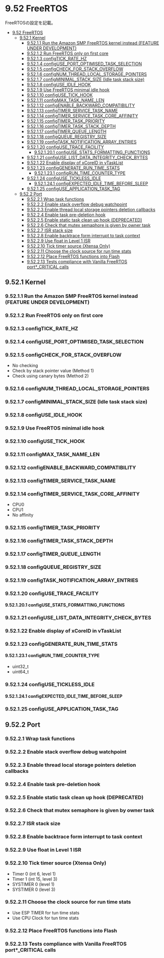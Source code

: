 # 9.52 FreeRTOS
FreeRTOSの設定を記載。

- [9.52 FreeRTOS](#952-freertos)
  - [9.52.1 Kernel](#9521-kernel)
    - [9.52.1.1 Run the Amazon SMP FreeRTOS kernel instead (FEATURE UNDER DEVELOPMENT)](#95211-run-the-amazon-smp-freertos-kernel-instead-feature-under-development)
    - [9.52.1.2 Run FreeRTOS only on first core](#95212-run-freertos-only-on-first-core)
    - [9.52.1.3 configTICK\_RATE\_HZ](#95213-configtick_rate_hz)
    - [9.52.1.4 configUSE\_PORT\_OPTIMISED\_TASK\_SELECTION](#95214-configuse_port_optimised_task_selection)
    - [9.52.1.5 configCHECK\_FOR\_STACK\_OVERFLOW](#95215-configcheck_for_stack_overflow)
    - [9.52.1.6 configNUM\_THREAD\_LOCAL\_STORAGE\_POINTERS](#95216-confignum_thread_local_storage_pointers)
    - [9.52.1.7 configMINIMAL\_STACK\_SIZE (Idle task stack size)](#95217-configminimal_stack_size-idle-task-stack-size)
    - [9.52.1.8 configUSE\_IDLE\_HOOK](#95218-configuse_idle_hook)
    - [9.52.1.9 Use FreeRTOS minimal idle hook](#95219-use-freertos-minimal-idle-hook)
    - [9.52.1.10 configUSE\_TICK\_HOOK](#952110-configuse_tick_hook)
    - [9.52.1.11 configMAX\_TASK\_NAME\_LEN](#952111-configmax_task_name_len)
    - [9.52.1.12 configENABLE\_BACKWARD\_COMPATIBILITY](#952112-configenable_backward_compatibility)
    - [9.52.1.13 configTIMER\_SERVICE\_TASK\_NAME](#952113-configtimer_service_task_name)
    - [9.52.1.14 configTIMER\_SERVICE\_TASK\_CORE\_AFFINITY](#952114-configtimer_service_task_core_affinity)
    - [9.52.1.15 configTIMER\_TASK\_PRIORITY](#952115-configtimer_task_priority)
    - [9.52.1.16 configTIMER\_TASK\_STACK\_DEPTH](#952116-configtimer_task_stack_depth)
    - [9.52.1.17 configTIMER\_QUEUE\_LENGTH](#952117-configtimer_queue_length)
    - [9.52.1.18 configQUEUE\_REGISTRY\_SIZE](#952118-configqueue_registry_size)
    - [9.52.1.19 configTASK\_NOTIFICATION\_ARRAY\_ENTRIES](#952119-configtask_notification_array_entries)
    - [9.52.1.20 configUSE\_TRACE\_FACILITY](#952120-configuse_trace_facility)
      - [9.52.1.20.1 configUSE\_STATS\_FORMATTING\_FUNCTIONS](#9521201-configuse_stats_formatting_functions)
    - [9.52.1.21 configUSE\_LIST\_DATA\_INTEGRITY\_CHECK\_BYTES](#952121-configuse_list_data_integrity_check_bytes)
    - [9.52.1.22 Enable display of xCoreID in vTaskList](#952122-enable-display-of-xcoreid-in-vtasklist)
    - [9.52.1.23 configGENERATE\_RUN\_TIME\_STATS](#952123-configgenerate_run_time_stats)
      - [9.52.1.23.1 configRUN\_TIME\_COUNTER\_TYPE](#9521231-configrun_time_counter_type)
    - [9.52.1.24 configUSE\_TICKLESS\_IDLE](#952124-configuse_tickless_idle)
      - [9.52.1.24.1 configEXPECTED\_IDLE\_TIME\_BEFORE\_SLEEP](#9521241-configexpected_idle_time_before_sleep)
    - [9.52.1.25 configUSE\_APPLICATION\_TASK\_TAG](#952125-configuse_application_task_tag)
  - [9.52.2 Port](#9522-port)
    - [9.52.2.1 Wrap task functions](#95221-wrap-task-functions)
    - [9.52.2.2 Enable stack overflow debug watchpoint](#95222-enable-stack-overflow-debug-watchpoint)
    - [9.52.2.3 Enable thread local storage pointers deletion callbacks](#95223-enable-thread-local-storage-pointers-deletion-callbacks)
    - [9.52.2.4 Enable task pre-deletion hook](#95224-enable-task-pre-deletion-hook)
    - [9.52.2.5 Enable static task clean up hook (DEPRECATED)](#95225-enable-static-task-clean-up-hook-deprecated)
    - [9.52.2.6 Check that mutex semaphore is given by owner task](#95226-check-that-mutex-semaphore-is-given-by-owner-task)
    - [9.52.2.7 ISR stack size](#95227-isr-stack-size)
    - [9.52.2.8 Enable backtrace form interrupt to task context](#95228-enable-backtrace-form-interrupt-to-task-context)
    - [9.52.2.9 Use float in Level 1 ISR](#95229-use-float-in-level-1-isr)
    - [9.52.2.10 Tick timer source (Xtensa Only)](#952210-tick-timer-source-xtensa-only)
    - [9.52.2.11 Choose the clock source for run time stats](#952211-choose-the-clock-source-for-run-time-stats)
    - [9.52.2.12 Place FreeRTOS functions into Flash](#952212-place-freertos-functions-into-flash)
    - [9.52.2.13 Tests compliance with Vanilla FreeRTOS port\*\_CRITICAL calls](#952213-tests-compliance-with-vanilla-freertos-port_critical-calls)

## 9.52.1 Kernel
### 9.52.1.1 Run the Amazon SMP FreeRTOS kernel instead (FEATURE UNDER DEVELOPMENT)
### 9.52.1.2 Run FreeRTOS only on first core
### 9.52.1.3 configTICK_RATE_HZ
### 9.52.1.4 configUSE_PORT_OPTIMISED_TASK_SELECTION
### 9.52.1.5 configCHECK_FOR_STACK_OVERFLOW
- No checking
- Check by stack pointer value (Method 1)
- Check using canary bytes (Method 2)
### 9.52.1.6 configNUM_THREAD_LOCAL_STORAGE_POINTERS
### 9.52.1.7 configMINIMAL_STACK_SIZE (Idle task stack size)
### 9.52.1.8 configUSE_IDLE_HOOK
### 9.52.1.9 Use FreeRTOS minimal idle hook
### 9.52.1.10 configUSE_TICK_HOOK
### 9.52.1.11 configMAX_TASK_NAME_LEN
### 9.52.1.12 configENABLE_BACKWARD_COMPATIBILITY
### 9.52.1.13 configTIMER_SERVICE_TASK_NAME
### 9.52.1.14 configTIMER_SERVICE_TASK_CORE_AFFINITY
- CPU0
- CPU1
- No affinity
### 9.52.1.15 configTIMER_TASK_PRIORITY
### 9.52.1.16 configTIMER_TASK_STACK_DEPTH
### 9.52.1.17 configTIMER_QUEUE_LENGTH
### 9.52.1.18 configQUEUE_REGISTRY_SIZE
### 9.52.1.19 configTASK_NOTIFICATION_ARRAY_ENTRIES
### 9.52.1.20 configUSE_TRACE_FACILITY
#### 9.52.1.20.1 configUSE_STATS_FORMATTING_FUNCTIONS
### 9.52.1.21 configUSE_LIST_DATA_INTEGRITY_CHECK_BYTES
### 9.52.1.22 Enable display of xCoreID in vTaskList
### 9.52.1.23 configGENERATE_RUN_TIME_STATS
#### 9.52.1.23.1 configRUN_TIME_COUNTER_TYPE
- uint32_t
- uint64_t
### 9.52.1.24 configUSE_TICKLESS_IDLE
#### 9.52.1.24.1 configEXPECTED_IDLE_TIME_BEFORE_SLEEP
### 9.52.1.25 configUSE_APPLICATION_TASK_TAG
## 9.52.2 Port
### 9.52.2.1 Wrap task functions
### 9.52.2.2 Enable stack overflow debug watchpoint
### 9.52.2.3 Enable thread local storage pointers deletion callbacks
### 9.52.2.4 Enable task pre-deletion hook
### 9.52.2.5 Enable static task clean up hook (DEPRECATED)
### 9.52.2.6 Check that mutex semaphore is given by owner task
### 9.52.2.7 ISR stack size
### 9.52.2.8 Enable backtrace form interrupt to task context
### 9.52.2.9 Use float in Level 1 ISR
### 9.52.2.10 Tick timer source (Xtensa Only)
- Timer 0 (int 6, level 1)
- Timer 1 (int 15, level 3)
- SYSTIMER 0 (level 1)
- SYSTIMER 0 (level 3)
### 9.52.2.11 Choose the clock source for run time stats
- Use ESP TIMER for tun time stats
- Use CPU Clock for tun time stats
### 9.52.2.12 Place FreeRTOS functions into Flash
### 9.52.2.13 Tests compliance with Vanilla FreeRTOS port*_CRITICAL calls
